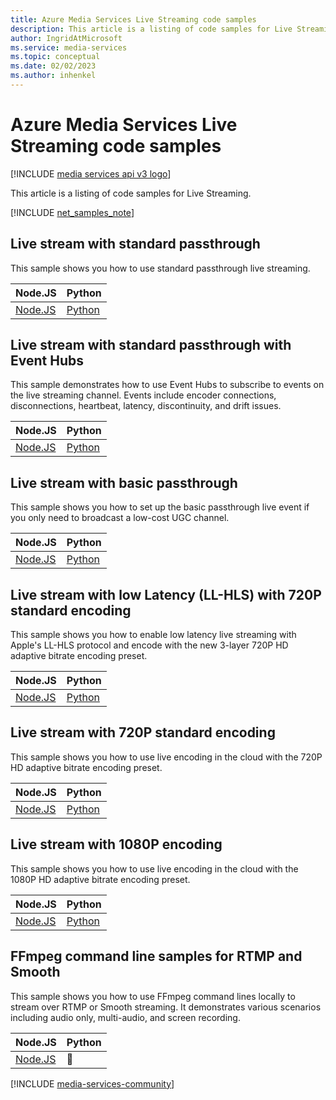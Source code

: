 ```yaml
---
title: Azure Media Services Live Streaming code samples
description: This article is a listing of code samples for Live Streaming.
author: IngridAtMicrosoft
ms.service: media-services
ms.topic: conceptual
ms.date: 02/02/2023
ms.author: inhenkel
---
```


# Azure Media Services Live Streaming code samples

[!INCLUDE [media services api v3 logo](../includes/v3-hr.md)]

This article is a listing of code samples for Live Streaming.

[!INCLUDE [net_samples_note](../includes/net_samples_note.md)]

## Live stream with standard passthrough

This sample shows you how to use standard passthrough live streaming.

| Node.JS | Python |
| ------- | ------ |
| [Node.JS](https://github.com/Azure-Samples/media-services-v3-node-tutorials/blob/main/Live/Standard_Passthrough_Live_Event/index.ts) | [Python](https://github.com/Azure-Samples/media-services-v3-python/blob/main/Live/Standard_Passthrough_Live_Event/standard_passthrough_live_event.py) |

## Live stream with standard passthrough with Event Hubs

This sample demonstrates how to use Event Hubs to subscribe to events on the live streaming channel. Events include encoder connections, disconnections, heartbeat, latency, discontinuity, and drift issues.

| Node.JS | Python |
| ------- | ------ |
| [Node.JS](https://github.com/Azure-Samples/media-services-v3-node-tutorials/blob/main/Live/Standard_Passthrough_Live_Event_with_EventHub/index.ts) | [Python](https://github.com/Azure-Samples/media-services-v3-python/blob/main/Live/Standard_Passthrough_Live_Event_Event_Hub/standard_passthrough_live_event_with_eventhub.py) |

## Live stream with basic passthrough

This sample shows you how to set up the basic passthrough live event if you only need to broadcast a low-cost UGC channel.

| Node.JS | Python |
| ------- | ------ |
| [Node.JS](https://github.com/Azure-Samples/media-services-v3-node-tutorials/blob/main/Live/Basic_Passthrough_Live_Event/index.ts) | [Python](https://github.com/Azure-Samples/media-services-v3-python/blob/main/Live/Basic_Passthrough_Live_Event/basic_passthrough_live_event.py) |

## Live stream with low Latency (LL-HLS) with 720P standard encoding

This sample shows you how to enable low latency live streaming with Apple's LL-HLS protocol and encode with the new 3-layer 720P HD adaptive bitrate encoding preset.

| Node.JS | Python |
| ------- | ------ |
| [Node.JS](https://github.com/Azure-Samples/media-services-v3-node-tutorials/blob/main/Live/720P_Low_Latency_Encoding_Live_Event/index.ts) | [Python](https://github.com/Azure-Samples/media-services-v3-python/blob/main/Live/720p_Encoding_Live_Event_Low_Latency/720p_low_latency_encoding_live_event.py) |

## Live stream with 720P standard encoding

This sample shows you how to use live encoding in the cloud with the 720P HD adaptive bitrate encoding preset.

| Node.JS | Python |
| ------- | ------ |
| [Node.JS](https://github.com/Azure-Samples/media-services-v3-node-tutorials/blob/main/Live/720P_Encoding_Live_Event/index.ts) | [Python](https://github.com/Azure-Samples/media-services-v3-python/blob/main/Live/720p_Encoding_Live_Event/720p_encoding_live_event.py) |

## Live stream with 1080P encoding

This sample shows you how to use live encoding in the cloud with the 1080P HD adaptive bitrate encoding preset.

| Node.JS | Python |
| ------- | ------ |
| [Node.JS](https://github.com/Azure-Samples/media-services-v3-node-tutorials/blob/main/Live/720P_Encoding_Live_Event/index.ts) | [Python](https://github.com/Azure-Samples/media-services-v3-python/blob/main/Live/1080p_Encoding_Live_Event/1080p_encoding_live_event.py) |

## FFmpeg command line samples for RTMP and Smooth

This sample shows you how to use FFmpeg command lines locally to stream over RTMP or Smooth streaming. It demonstrates various scenarios including audio only, multi-audio, and screen recording.

| Node.JS | Python |
| ------- | ------ |
| [Node.JS](https://github.com/Azure-Samples/media-services-v3-node-tutorials/blob/main/Live/FFmpeg/ffmpeg_commands.md) |  :small_blue_diamond: |

[!INCLUDE [media-services-community](../includes/media-services-community.md)]
